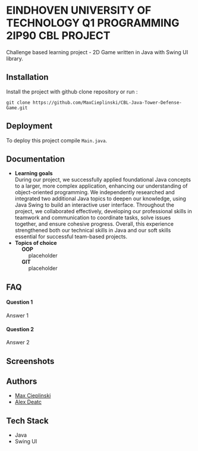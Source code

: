# EINDHOVEN UNIVERSITY OF TECHNOLOGY Q1 PROGRAMMING 2IP90 CBL PROJECT

Challenge based learning project - 2D Game written in Java with Swing UI library.

## Installation

Install the project with github clone repository or run :

```
git clone https://github.com/MaxCieplinski/CBL-Java-Tower-Defense-Game.git
```

## Deployment

To deploy this project compile `Main.java`.

## Documentation

- **Learning goals** <br/>
During our project, we successfully applied foundational Java concepts to a larger, more complex application, enhancing our understanding of object-oriented programming. We independently researched and integrated two additional Java topics to deepen our knowledge, using Java Swing to build an interactive user interface. Throughout the project, we collaborated effectively, developing our professional skills in teamwork and communication to coordinate tasks, solve issues together, and ensure cohesive progress. Overall, this experience strengthened both our technical skills in Java and our soft skills essential for successful team-based projects.
- **Topics of choice** <br/>
&emsp; **OOP** <br/>
&emsp; &emsp; placeholder <br/>
&emsp; **GIT** <br/>
&emsp; &emsp; placeholder
## FAQ

#### Question 1

Answer 1

#### Question 2

Answer 2

## Screenshots

## Authors

- [Max Cieplinski](https://www.github.com/MaxCieplinski)
- [Alex Deatc](https://www.github.com/AlexDtc)

## Tech Stack

- Java
- Swing UI
